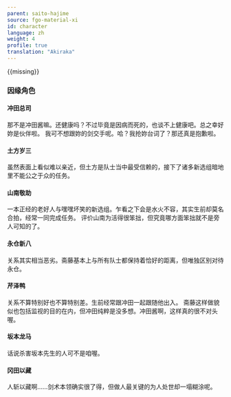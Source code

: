 ```yaml
---
parent: saito-hajime
source: fgo-material-xi
id: character
language: zh
weight: 4
profile: true
translation: "Akiraka"
---
```


{{missing}}

### 因缘角色

#### 冲田总司

那不是冲田酱嘛。还健康吗？不过毕竟是因病而死的，也谈不上健康吧。总之幸好妳是伙伴啦。
我可不想跟妳的剑交手呢。哈？我抢妳台词了？那还真是抱歉啦。

#### 土方岁三

虽然表面上看似难以亲近，但土方是队士当中最受信赖的，接下了诸多新选组暗地里不能公之于众的任务。

#### 山南敬助

一本正经的老好人与嘿嘿坏笑的新选组。乍看之下会是水火不容，其实生前却莫名合拍，经常一同完成任务。
评价山南为活得很笨拙，但究竟哪方面笨拙就不是旁人可知的了。

#### 永仓新八

关系其实相当恶劣。斋藤基本上与所有队士都保持着恰好的距离，但唯独区别对待永仓。

#### 芹泽鸭

关系不算特别好也不算特别差。生前经常跟冲田一起跟随他出入。
斋藤这样做貌似也包括监视的目的在内，但冲田纯粹是没多想。冲田酱啊，这样真的很不对头喔。

#### 坂本龙马

话说杀害坂本先生的人可不是咱喔。

#### 冈田以藏

人斩以藏啊……剑术本领确实很了得，但做人最关键的为人处世却一塌糊涂呢。
